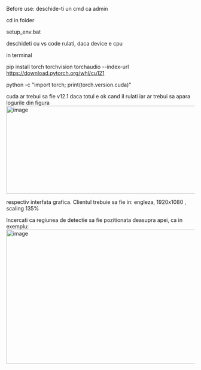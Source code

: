 Before use:
deschide-ti un cmd ca admin

cd in folder

setup_env.bat

deschideti cu vs code
rulati, daca device e cpu

in terminal

pip install torch torchvision torchaudio --index-url https://download.pytorch.org/whl/cu121

python -c "import torch; print(torch.version.cuda)"

cuda ar trebui sa fie v12.1 daca totul e ok cand il rulati iar ar trebui sa apara logurile din figura
<img width="734" height="234" alt="image" src="https://github.com/user-attachments/assets/c319d420-7e17-4dc7-9c86-c15d2b2a8f10" />

respectiv interfata grafica.
Clientul trebuie sa fie in: engleza, 1920x1080 , scaling 135%

Incercati ca regiunea de detectie sa fie pozitionata deasupra apei, ca in exemplu:
<img width="940" height="358" alt="image" src="https://github.com/user-attachments/assets/7ffaedc1-f896-4c68-a5db-bab3f6832bf7" />

